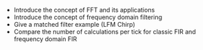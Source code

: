 - Introduce the concept of FFT and its applications
- Introduce the concept of frequency domain filtering
- Give a matched filter example (LFM Chirp)
- Compare the number of calculations per tick for classic FIR and frequency domain FIR

